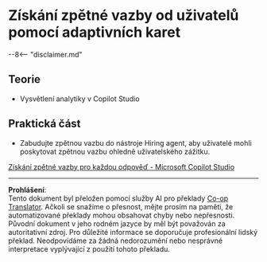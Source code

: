 <!--
CO_OP_TRANSLATOR_METADATA:
{
  "original_hash": "729a62989ca37495e9c42888d3933137",
  "translation_date": "2025-10-20T18:13:44+00:00",
  "source_file": "docs/operative-preview/11-obtain-user-feedback/README.md",
  "language_code": "cs"
}
-->
# Získání zpětné vazby od uživatelů pomocí adaptivních karet

--8<-- "disclaimer.md"

## Teorie

- Vysvětlení analytiky v Copilot Studio

## Praktická část

- Zabudujte zpětnou vazbu do nástroje Hiring agent, aby uživatelé mohli poskytovat zpětnou vazbu ohledně uživatelského zážitku.

[Získání zpětné vazby pro každou odpověď - Microsoft Copilot Studio](https://learn.microsoft.com/microsoft-copilot-studio/guidance/adaptive-card-add-feedback-for-every-response)

---

**Prohlášení**:  
Tento dokument byl přeložen pomocí služby AI pro překlady [Co-op Translator](https://github.com/Azure/co-op-translator). Ačkoli se snažíme o přesnost, mějte prosím na paměti, že automatizované překlady mohou obsahovat chyby nebo nepřesnosti. Původní dokument v jeho rodném jazyce by měl být považován za autoritativní zdroj. Pro důležité informace se doporučuje profesionální lidský překlad. Neodpovídáme za žádná nedorozumění nebo nesprávné interpretace vyplývající z použití tohoto překladu.